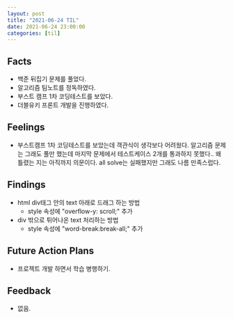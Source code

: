 ```yaml
---
layout: post
title: "2021-06-24 TIL"
date: 2021-06-24 23:00:00
categories: [til]
---
```


## Facts

- 백준 뒤집기 문제를 풀었다.
- 알고리즘 팀노트를 정독하였다.
- 부스트 캠프 1차 코딩테스트를 보았다.
- 더블유키 프론트 개발을 진행하였다.

## Feelings
- 부스트캠프 1차 코딩테스트를 보았는데 객관식이 생각보다 어려웠다. 알고리즘 문제는 그래도 풀만 했는데 마지막 문제에서 테스트케이스 2개를 통과하지 못했다.. 왜 틀렸는 지는 아직까지 의문이다. all solve는 실패했지만 그래도 나름 만족스럽다. 


## Findings
- html div태그 안의 text 아래로 드래그 하는 방법
    - style 속성에 "overflow-y: scroll;" 추가
- div 밖으로 튀어나온 text 처리하는 방법
    - style 속성에 "word-break:break-all;" 추가


## Future Action Plans
- 프로젝트 개발 하면서 학습 병행하기.

## Feedback
- 없음.